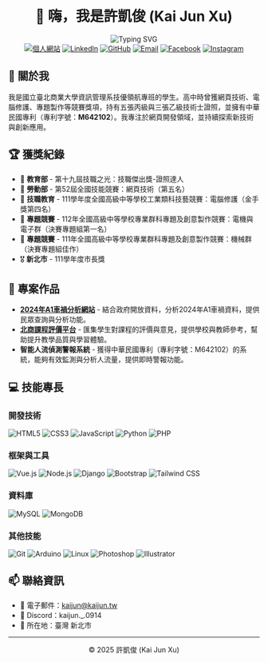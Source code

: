 # <div align="center">👋 嗨，我是許凱俊 (Kai Jun Xu)</div>

<div align="center">
  <img src="https://readme-typing-svg.herokuapp.com?font=Fira+Code&size=22&duration=3000&pause=1000&color=0071E3&center=true&vCenter=true&random=false&width=500&lines=國立臺北商業大學資訊管理系學生;網頁開發工程師;多項技能競賽獎項獲得者;專利持有人（M642102）" alt="Typing SVG" />
</div>

<div align="center">
  <a href="https://kaijun.tw"><img src="https://img.shields.io/badge/個人網站-0071E3?style=for-the-badge&logo=google-chrome&logoColor=white" alt="個人網站"/></a>
  <a href="https://www.linkedin.com/in/xukaijun/"><img src="https://img.shields.io/badge/LinkedIn-0077B5?style=for-the-badge&logo=linkedin&logoColor=white" alt="LinkedIn"/></a>
  <a href="https://github.com/XuKaiJun914/"><img src="https://img.shields.io/badge/GitHub-333333?style=for-the-badge&logo=github&logoColor=white" alt="GitHub"/></a>
  <a href="mailto:kaijun@kaijun.tw"><img src="https://img.shields.io/badge/Email-0071E3?style=for-the-badge&logo=gmail&logoColor=white" alt="Email"/></a>
  <a href="https://www.facebook.com/XuKaiJun914"><img src="https://img.shields.io/badge/Facebook-1877F2?style=for-the-badge&logo=facebook&logoColor=white" alt="Facebook"/></a>
  <a href="https://www.instagram.com/kaijun._.0914/"><img src="https://img.shields.io/badge/Instagram-E4405F?style=for-the-badge&logo=instagram&logoColor=white" alt="Instagram"/></a>
</div>

## 🌟 關於我

我是國立臺北商業大學資訊管理系技優領航專班的學生。高中時曾獲網頁技術、電腦修護、專題製作等競賽獎項，持有五張丙級與三張乙級技術士證照，並擁有中華民國專利（專利字號：**M642102**）。我專注於網頁開發領域，並持續探索新技術與創新應用。

## 🏆 獲獎紀錄

- 🏅 **教育部** - 第十九屆技職之光：技職傑出獎-證照達人
- 🏅 **勞動部** - 第52屆全國技能競賽：網頁技術（第五名）
- 🏅 **技職教育** - 111學年度全國高級中等學校工業類科技藝競賽：電腦修護（金手獎第四名）
- 🏅 **專題競賽** - 112年全國高級中等學校專業群科專題及創意製作競賽：電機與電子群（決賽專題組第一名）
- 🏅 **專題競賽** - 111年全國高級中等學校專業群科專題及創意製作競賽：機械群（決賽專題組佳作）
- 🎖️ **新北市** - 111學年度市長獎

## 🚀 專案作品

- **[2024年A1車禍分析網站](https://caraccident.kaijun.tw)** - 結合政府開放資料，分析2024年A1車禍資料，提供民眾查詢與分析功能。
- **[北商課程評價平台](https://course.kaijun.tw)** - 匯集學生對課程的評價與意見，提供學校與教師參考，幫助提升教學品質與學習體驗。
- **智能人流偵測警報系統** - 獲得中華民國專利（專利字號：M642102）的系統，能夠有效監測與分析人流量，提供即時警報功能。

## 💻 技能專長

### 開發技術
![HTML5](https://img.shields.io/badge/HTML5-E34F26?style=for-the-badge&logo=html5&logoColor=white)
![CSS3](https://img.shields.io/badge/CSS3-1572B6?style=for-the-badge&logo=css3&logoColor=white)
![JavaScript](https://img.shields.io/badge/JavaScript-F7DF1E?style=for-the-badge&logo=javascript&logoColor=black)
![Python](https://img.shields.io/badge/Python-3776AB?style=for-the-badge&logo=python&logoColor=white)
![PHP](https://img.shields.io/badge/PHP-777BB4?style=for-the-badge&logo=php&logoColor=white)

### 框架與工具
![Vue.js](https://img.shields.io/badge/Vue.js-4FC08D?style=for-the-badge&logo=vue.js&logoColor=white)
![Node.js](https://img.shields.io/badge/Node.js-339933?style=for-the-badge&logo=node.js&logoColor=white)
![Django](https://img.shields.io/badge/Django-092E20?style=for-the-badge&logo=django&logoColor=white)
![Bootstrap](https://img.shields.io/badge/Bootstrap-7952B3?style=for-the-badge&logo=bootstrap&logoColor=white)
![Tailwind CSS](https://img.shields.io/badge/Tailwind_CSS-38B2AC?style=for-the-badge&logo=tailwind-css&logoColor=white)

### 資料庫
![MySQL](https://img.shields.io/badge/MySQL-4479A1?style=for-the-badge&logo=mysql&logoColor=white)
![MongoDB](https://img.shields.io/badge/MongoDB-47A248?style=for-the-badge&logo=mongodb&logoColor=white)

### 其他技能
![Git](https://img.shields.io/badge/Git-F05032?style=for-the-badge&logo=git&logoColor=white)
![Arduino](https://img.shields.io/badge/Arduino-00979D?style=for-the-badge&logo=arduino&logoColor=white)
![Linux](https://img.shields.io/badge/Linux-FCC624?style=for-the-badge&logo=linux&logoColor=black)
![Photoshop](https://img.shields.io/badge/Photoshop-31A8FF?style=for-the-badge&logo=adobe-photoshop&logoColor=white)
![Illustrator](https://img.shields.io/badge/Illustrator-FF9A00?style=for-the-badge&logo=adobe-illustrator&logoColor=white)



## 📫 聯絡資訊

- 📧 電子郵件：[kaijun@kaijun.tw](mailto:kaijun@kaijun.tw)
- 💬 Discord：kaijun._.0914
- 📍 所在地：臺灣 新北市

---

<div align="center">
  © 2025 許凱俊 (Kai Jun Xu)
</div>
